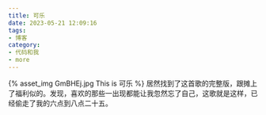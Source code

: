 ```yaml
---
title: 可乐
date: 2023-05-21 12:09:16
tags:
- 博客
category:
- 代码和我
- more
---
```

{% asset_img GmBHEj.jpg This is 可乐 %}
居然找到了这首歌的完整版，跟摊上了福利似的。发现，喜欢的那些一出现都能让我忽然忘了自己，这歌就是这样，已经偷走了我的六点到八点二十五。